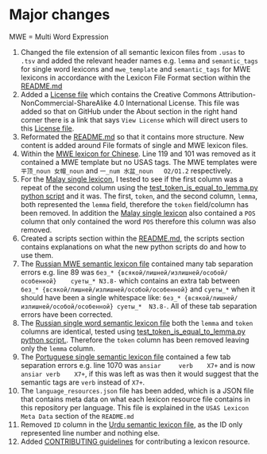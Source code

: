 # Major changes

MWE = Multi Word Expression

1. Changed the file extension of all semantic lexicon files from `.usas` to `.tsv` and added the relevant header names e.g. `lemma` and `semantic_tags` for single word lexicons and `mwe_template` and `semantic_tags` for MWE lexicons in accordance with the Lexicon File Format section within the [README.md](./README.md)
2. Added a [License file](./LICENSE) which contains the Creative Commons Attribution-NonCommercial-ShareAlike 4.0 International License. This file was added so that on GitHub under the About section in the right hand corner there is a link that says `View License` which will direct users to this [License file](./LICENSE).
3. Reformated the [README.md](./README.md) so that it contains more structure. New content is added around File formats of single and MWE lexicon files.
4. Within the [MWE lexicon for Chinese](./Chinese/mwe-chi.tsv). Line 119 and 101 was removed as it contained a MWE template but no USAS tags. The MWE templates were `平顶_noun 女帽_noun` and `一_num 水盆_noun	O2/O1.2` respectively.
5. For the [Malay single lexicon](./Malay/semantic_laexicon_ms.tsv), I tested to see if the first column was a repeat of the second column using the [test_token_is_equal_to_lemma.py python script](./test_token_is_equal_to_lemma.py) and it was. The first, `token`, and the second column, `lemma`, both represented the `lemma` field, therefore the `token` field/column has been removed. In addition the [Malay single lexicon](./Malay/semantic_laexicon_ms.tsv) also contained a `POS` column that only contained the word `POS` therefore this column was also removed.
6. Created a scripts section within the [README.md](./README.md), the scripts section contains explanations on what the new python scripts do and how to use them.
7. The [Russian MWE semantic lexicon file](./Russian/mwe-rus.tsv) contained many tab separation errors e.g. line 89 was `без_* {всякой/лишней/излишней/особой/особенной}	суеты_*	N3.8-` which contains an extra tab between `без_* {всякой/лишней/излишней/особой/особенной}` and `суеты_*` when it should have been a single whitespace like: `без_* {всякой/лишней/излишней/особой/особенной} суеты_*	N3.8-`. All of these tab separation errors have been corrected.
8. The [Russian single word semantic lexicon file](./Russian/semantic_lexicon_rus.tsv) both the `lemma` and `token` columns are identical, tested using [test_token_is_equal_to_lemma.py python script.](./test_token_is_equal_to_lemma.py). Therefore the `token` column has been removed leaving only the `lemma` column.
9. The [Portuguese single semantic lexicon file](./Portuguese/semantic_lexicon_pt.tsv) contained a few tab separation errors e.g. line 1070 was `ansiar		verb	X7+` and is now `ansiar	verb	X7+`, if this was left as was then it would suggest that the semantic tags are `verb` instead of `X7+`.
10. The `language_resources.json` file has been added, which is a JSON file that contains meta data on what each lexicon resource file contains in this repository per language. This file is explained in the `USAS Lexicon Meta Data` section of the `README.md`
11. Removed `ID` column in the [Urdu semantic lexicon file](./Urdu/Urdu_Semantic_Lexicon.tsv), as the ID only represented line number and nothing else.
12. Added [CONTRIBUTING guidelines](./CONTRIBUTING.md) for contributing a lexicon resource.